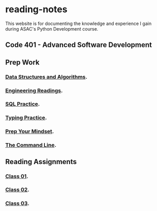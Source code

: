 # reading-notes

This website is for documenting the knowledge and experience I gain during ASAC's Python Development course.

## Code 401 - Advanced Software Development

## Prep Work

### [Data Structures and Algorithms](./Code%20401/Data%20Structures%20and%20Algorithms/README.html).

### [Engineering Readings](https://github.com/AymanMalkawi122/reading-notes/tree/main/Code%20401/Engineering%20Readings).

### [SQL Practice](https://github.com/AymanMalkawi122/reading-notes/tree/main/Code%20401/SQL%20Practice).

### [Typing Practice](https://github.com/AymanMalkawi122/reading-notes/tree/main/Code%20401/Typing%20Practice).

### [Prep Your Mindset](https://github.com/AymanMalkawi122/reading-notes/tree/main/Code%20401/Prep%20Your%20Mindset).

### [The Command Line](https://github.com/AymanMalkawi122/reading-notes/tree/main/Code%20401/The%20Command%20Line).

## Reading Assignments

### [Class 01](https://github.com/AymanMalkawi122/reading-notes/tree/main/Code%20401/Data%20Structures%20and%20Algorithms).

### [Class 02](https://github.com/AymanMalkawi122/reading-notes/tree/main/Code%20401/Engineering%20Readings).

### [Class 03](https://github.com/AymanMalkawi122/reading-notes/tree/main/Code%20401/SQL%20Practice).